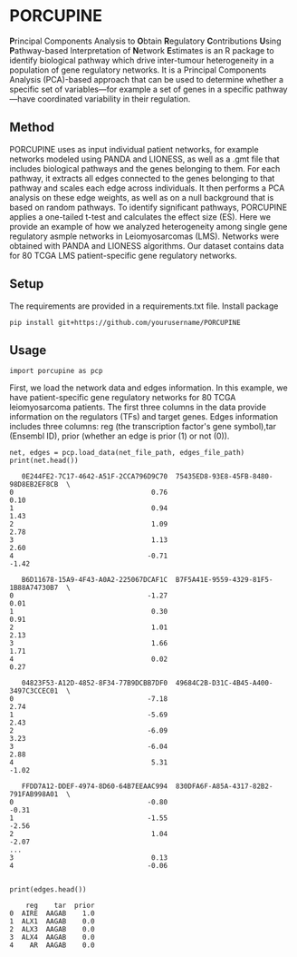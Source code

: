 # PORCUPINE
**P**rincipal Components Analysis to **O**btain **R**egulatory **C**ontributions **U**sing **P**athway-based Interpretation of **N**etwork **E**stimates is an R package to identify biological pathway which drive inter-tumour heterogeneity in a population of gene regulatory networks. It is a Principal Components Analysis (PCA)-based approach that can be used to determine whether a specific set of variables—for example a set of genes in a specific pathway—have coordinated variability in their regulation.

## Method
PORCUPINE uses as input individual patient networks, for example networks modeled using PANDA and LIONESS, as well as a .gmt file that includes biological pathways and the genes belonging to them. For each pathway, it extracts all edges connected to the genes belonging to that pathway and scales each edge across individuals. It then performs a PCA analysis on these edge weights, as well as on a null background that is based on random pathways. To identify significant pathways, PORCUPINE applies a one-tailed t-test and calculates the effect size (ES). Here we provide an example of how we analyzed heterogeneity among single gene regulatory asmple networks in Leiomyosarcomas (LMS).  Networks were obtained with PANDA and LIONESS algorithms. Our  dataset contains data for 80 TCGA LMS patient-specific gene regulatory networks. 

## Setup
The requirements are provided in a requirements.txt file.
Install package 
```{r}
pip install git+https://github.com/yourusername/PORCUPINE
```

## Usage
```{r}
import porcupine as pcp
```
First, we load the network data and edges information. 
In this example, we have patient-specific gene regulatory networks for 80 TCGA leiomyosarcoma patients.
The first three columns in the data provide information on the regulators (TFs) and target genes. 
Edges information includes three columns: reg (the transcription factor's gene symbol),tar (Ensembl ID), prior (whether an edge is prior (1) or not (0)).

```{r}
net, edges = pcp.load_data(net_file_path, edges_file_path)
print(net.head())

   0E244FE2-7C17-4642-A51F-2CCA796D9C70  75435ED8-93E8-45FB-8480-98D8EB2EF8CB  \
0                                  0.76                                  0.10   
1                                  0.94                                  1.43   
2                                  1.09                                  2.78   
3                                  1.13                                  2.60   
4                                 -0.71                                 -1.42   

   B6D11678-15A9-4F43-A0A2-225067DCAF1C  B7F5A41E-9559-4329-81F5-1B88A74730B7  \
0                                 -1.27                                  0.01   
1                                  0.30                                  0.91   
2                                  1.01                                  2.13   
3                                  1.66                                  1.71   
4                                  0.02                                  0.27   

   04823F53-A12D-4852-8F34-77B9DCBB7DF0  49684C2B-D31C-4B45-A400-3497C3CCEC01  \
0                                 -7.18                                  2.74   
1                                 -5.69                                  2.43   
2                                 -6.09                                  3.23   
3                                 -6.04                                  2.88   
4                                  5.31                                 -1.02   

   FFDD7A12-DDEF-4974-8D60-64B7EEAAC994  830DFA6F-A85A-4317-82B2-791FAB998A01  \
0                                 -0.80                                 -0.31   
1                                 -1.55                                 -2.56   
2                                  1.04                                 -2.07   
...
3                                  0.13  
4                                 -0.06 


print(edges.head())

    reg    tar  prior
0  AIRE  AAGAB    1.0
1  ALX1  AAGAB    0.0
2  ALX3  AAGAB    0.0
3  ALX4  AAGAB    0.0
4    AR  AAGAB    0.0


```
